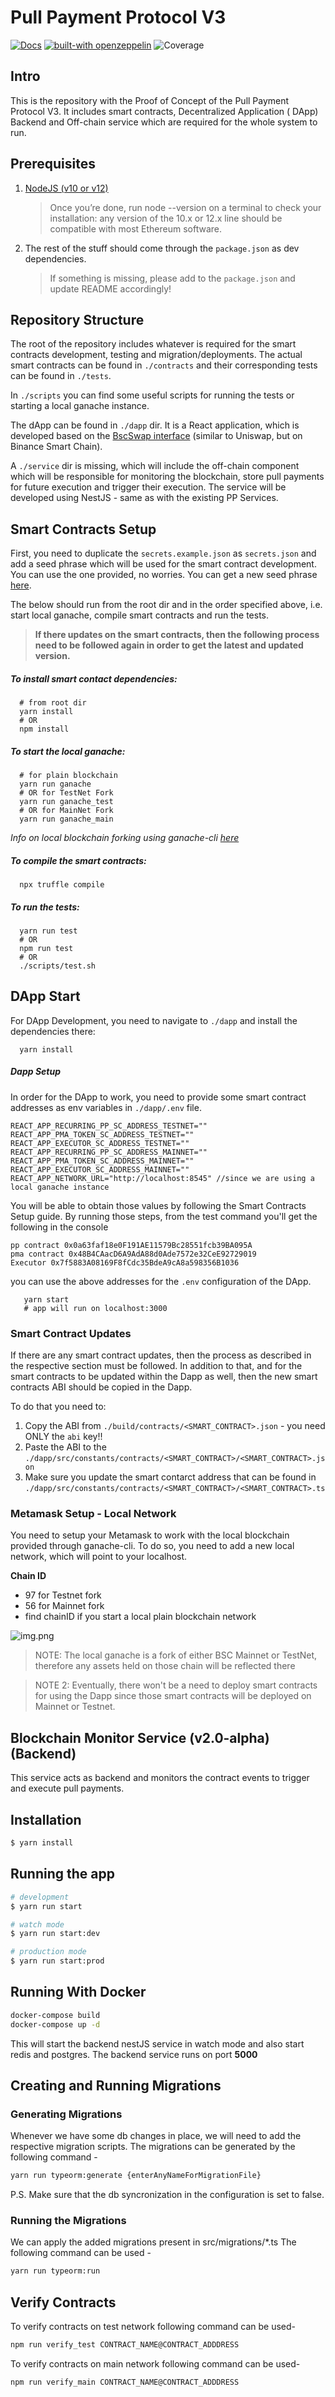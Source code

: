 # Pull Payment Protocol V3

[![Docs](https://img.shields.io/badge/docs-%F0%9F%93%84-blue)](https://docs.openzeppelin.com/contracts)
[![built-with openzeppelin](https://img.shields.io/badge/built%20with-OpenZeppelin-3677FF)](https://docs.openzeppelin.com/)
![Coverage](https://raw.githubusercontent.com/la-cucina/la-cucina-contracts/master/coverage_badge.svg)

## Intro

This is the repository with the Proof of Concept of the Pull Payment Protocol V3. It includes smart contracts, Decentralized Application (
DApp) Backend and Off-chain service which are required for the whole system to run.

## Prerequisites

1. [NodeJS (v10 or v12)](https://nodejs.org/en/download/)
   > Once you’re done, run node --version on a terminal to check your installation: any version of the 10.x or 12.x line should be compatible with most Ethereum software.
2. The rest of the stuff should come through the `package.json` as dev dependencies.
   > If something is missing, please add to the `package.json` and update README accordingly!

## Repository Structure

The root of the repository includes whatever is required for the smart contracts development, testing and migration/deployments. The actual
smart contracts can be found in `./contracts` and their corresponding tests can be found in `./tests`.

In `./scripts` you can find some useful scripts for running the tests or starting a local ganache instance.

The dApp can be found in `./dapp` dir. It is a React application, which is developed based on the
[BscSwap interface](https://github.com/bscswap/bscswap-interface) (similar to Uniswap, but on Binance Smart Chain).

A `./service` dir is missing, which will include the off-chain component which will be responsible for monitoring the blockchain, store pull
payments for future execution and trigger their execution. The service will be developed using NestJS - same as with the existing PP
Services.

## Smart Contracts Setup

First, you need to duplicate the `secrets.example.json` as `secrets.json` and add a seed phrase which will be used for the smart contract development. You can
use the one provided, no worries. You can get a new seed phrase [here](https://iancoleman.io/bip39/).

The below should run from the root dir and in the order specified above, i.e. start local ganache,
compile smart contracts and run the tests.

> **If there updates on the smart contracts, then the following process need to be
> followed again in order to get the latest and updated version.**

##### To install smart contact dependencies:

```shell
  # from root dir
  yarn install
  # OR
  npm install
```

##### To start the local ganache:

```shell
  # for plain blockchain
  yarn run ganache
  # OR for TestNet Fork
  yarn run ganache_test
  # OR for MainNet Fork
  yarn run ganache_main
```

_Info on local blockchain forking using ganache-cli [here](https://github.com/trufflesuite/ganache-cli#options)_

##### To compile the smart contracts:

```shell
  npx truffle compile
```

##### To run the tests:

```shell
  yarn run test
  # OR
  npm run test
  # OR
  ./scripts/test.sh
```

## DApp Start

For DApp Development, you need to navigate to `./dapp` and install the dependencies there:

```shell
  yarn install
```

##### Dapp Setup

In order for the DApp to work, you need to provide some smart contract addresses as env variables in
`./dapp/.env` file.

```shell
REACT_APP_RECURRING_PP_SC_ADDRESS_TESTNET=""
REACT_APP_PMA_TOKEN_SC_ADDRESS_TESTNET=""
REACT_APP_EXECUTOR_SC_ADDRESS_TESTNET=""
REACT_APP_RECURRING_PP_SC_ADDRESS_MAINNET=""
REACT_APP_PMA_TOKEN_SC_ADDRESS_MAINNET=""
REACT_APP_EXECUTOR_SC_ADDRESS_MAINNET=""
REACT_APP_NETWORK_URL="http://localhost:8545" //since we are using a local ganache instance
```

You will be able to obtain those values by following the Smart Contracts Setup guide.
By running those steps, from the test command you'll get the following in the console

```shell
pp contract 0x0a63faf18e0F191AE11579Bc28551fcb39BA095A
pma contract 0x48B4CAacD6A9AdA88d0Ade7572e32CeE92729019
Executor 0x7f5883A08169F8fCdc35BdeA9cA8a598356B1036
```

you can use the above addresses for the `.env` configuration of the DApp.

```shell
   yarn start
   # app will run on localhost:3000
```

### Smart Contract Updates

If there are any smart contract updates, then the process as described in the respective
section must be followed. In addition to that, and for the smart contracts to be updated
within the Dapp as well, then the new smart contracts ABI should be copied in the
Dapp.

To do that you need to:

1. Copy the ABI from `./build/contracts/<SMART_CONTRACT>.json` - you need ONLY the `abi` key!!
2. Paste the ABI to the `./dapp/src/constants/contracts/<SMART_CONTRACT>/<SMART_CONTRACT>.json`
3. Make sure you update the smart contarct address that can be found in `./dapp/src/constants/contracts/<SMART_CONTRACT>/<SMART_CONTRACT>.ts`

### Metamask Setup - Local Network

You need to setup your Metamask to work with the local blockchain provided through ganache-cli.
To do so, you need to add a new local network, which will point to your localhost.

**Chain ID**

- 97 for Testnet fork
- 56 for Mainnet fork
- find chainID if you start a local plain blockchain network

![img.png](imgs/metamask.png)

> NOTE: The local ganache is a fork of either BSC Mainnet or TestNet, therefore any
> assets held on those chain will be reflected there

> NOTE 2: Eventually, there won't be a need to deploy smart contracts for using the Dapp
> since those smart contracts will be deployed on Mainnet or Testnet.

## Blockchain Monitor Service (v2.0-alpha) (Backend)

This service acts as backend and monitors the contract events to trigger and execute pull payments.

## Installation

```bash
$ yarn install
```

## Running the app

```bash
# development
$ yarn run start

# watch mode
$ yarn run start:dev

# production mode
$ yarn run start:prod
```

## Running With Docker

```bash
docker-compose build
docker-compose up -d
```

This will start the backend nestJS service in watch mode and also start redis and postgres.
The backend service runs on port **5000**

## Creating and Running Migrations

### Generating Migrations

Whenever we have some db changes in place, we will need to add the respective migration scripts.
The migrations can be generated by the following command -

```bash
yarn run typeorm:generate {enterAnyNameForMigrationFile}
```

P.S. Make sure that the db syncronization in the configuration is set to false.

### Running the Migrations

We can apply the added migrations present in src/migrations/\*.ts
The following command can be used -

```bash
yarn run typeorm:run
```

## Verify Contracts

To verify contracts on test network following command can be used-

```bash
npm run verify_test CONTRACT_NAME@CONTRACT_ADDDRESS
```

To verify contracts on main network following command can be used-

```bash
npm run verify_main CONTRACT_NAME@CONTRACT_ADDDRESS
```
